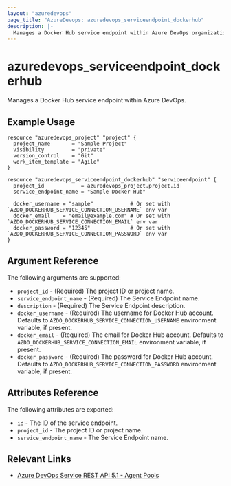 ```yaml
---
layout: "azuredevops"
page_title: "AzureDevops: azuredevops_serviceendpoint_dockerhub"
description: |-
  Manages a Docker Hub service endpoint within Azure DevOps organization.
---
```


# azuredevops_serviceendpoint_dockerhub

Manages a Docker Hub service endpoint within Azure DevOps.

## Example Usage

```hcl
resource "azuredevops_project" "project" {
  project_name       = "Sample Project"
  visibility         = "private"
  version_control    = "Git"
  work_item_template = "Agile"
}

resource "azuredevops_serviceendpoint_dockerhub" "serviceendpoint" {
  project_id            = azuredevops_project.project.id
  service_endpoint_name = "Sample Docker Hub"

  docker_username = "sample"            # Or set with `AZDO_DOCKERHUB_SERVICE_CONNECTION_USERNAME` env var
  docker_email    = "email@example.com" # Or set with `AZDO_DOCKERHUB_SERVICE_CONNECTION_EMAIL` env var
  docker_password = "12345"             # Or set with `AZDO_DOCKERHUB_SERVICE_CONNECTION_PASSWORD` env var
}
```

## Argument Reference

The following arguments are supported:

- `project_id` - (Required) The project ID or project name.
- `service_endpoint_name` - (Required) The Service Endpoint name.
- `description` - (Required) The Service Endpoint description.
- `docker_username` - (Required) The username for Docker Hub account. Defaults to `AZDO_DOCKERHUB_SERVICE_CONNECTION_USERNAME` environment variable, if present.
- `docker_email` - (Required) The email for Docker Hub account. Defaults to `AZDO_DOCKERHUB_SERVICE_CONNECTION_EMAIL` environment variable, if present.
- `docker_password` - (Required) The password for Docker Hub account. Defaults to `AZDO_DOCKERHUB_SERVICE_CONNECTION_PASSWORD` environment variable, if present.

## Attributes Reference

The following attributes are exported:

- `id` - The ID of the service endpoint.
- `project_id` - The project ID or project name.
- `service_endpoint_name` - The Service Endpoint name.

## Relevant Links

- [Azure DevOps Service REST API 5.1 - Agent Pools](https://docs.microsoft.com/en-us/rest/api/azure/devops/serviceendpoint/endpoints?view=azure-devops-rest-5.1)
